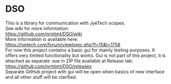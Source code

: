 # DSO
This is a library for communication with JyeTech scopes.<br>
See wiki for more information: <br>
https://github.com/nrmtmt/DSO/wiki <br>
More information is available here:<br>
https://jyetech.com/forum/viewtopic.php?f=15&t=1758<br>
For now this project contains a basic gui for mainly testing purposes. It offers very limited functionality but works. Gui is not part of this project, it is attached as separate .exe in ZIP file available at Release tab:<br>
https://github.com/nrmtmt/DSO/releases<br>
Separate GitHub project with gui will be open when basics of new interface and all other stuff will be clarified.
